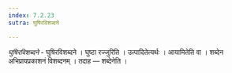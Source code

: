 ```yaml
---
index: 7.2.23
sutra: घुषिरविशब्दने

---
```

_घुषिरविशब्दने_ - घुषिरविशब्दने । घुष्टा रज्जुरिति । उत्पादितेत्यर्थः । आयामितेति वा । शब्देन अभिप्रायप्रकाशनं विशब्दनम् । तदाह —  शब्देनेति । 